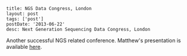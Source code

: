 ```
title: NGS Data Congress, London
layout: post
tags: ['post']
postDate: '2013-06-22'
desc: Next Generation Sequencing Data Congress, London
```

Another successful NGS related conference. Matthew's presentation is available [here](NGSDataCongressArkivumPresentation.pdf).
